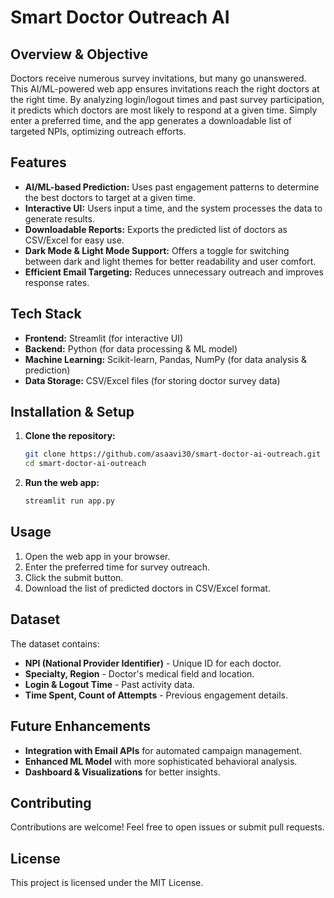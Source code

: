 # Smart Doctor Outreach AI

## Overview & Objective
Doctors receive numerous survey invitations, but many go unanswered. This AI/ML-powered web app ensures invitations reach the right doctors at the right time. By analyzing login/logout times and past survey participation, it predicts which doctors are most likely to respond at a given time. Simply enter a preferred time, and the app generates a downloadable list of targeted NPIs, optimizing outreach efforts.

## Features
- **AI/ML-based Prediction:** Uses past engagement patterns to determine the best doctors to target at a given time.
- **Interactive UI:** Users input a time, and the system processes the data to generate results.
- **Downloadable Reports:** Exports the predicted list of doctors as CSV/Excel for easy use.
- **Dark Mode & Light Mode Support:** Offers a toggle for switching between dark and light themes for better readability and user comfort.
- **Efficient Email Targeting:** Reduces unnecessary outreach and improves response rates.

## Tech Stack
- **Frontend:** Streamlit (for interactive UI)
- **Backend:** Python (for data processing & ML model)
- **Machine Learning:** Scikit-learn, Pandas, NumPy (for data analysis & prediction)
- **Data Storage:** CSV/Excel files (for storing doctor survey data)

## Installation & Setup
1. **Clone the repository:**  
   ```bash
   git clone https://github.com/asaavi30/smart-doctor-ai-outreach.git
   cd smart-doctor-ai-outreach
   ```

2. **Run the web app:**  
   ```bash
   streamlit run app.py
   ```

## Usage
1. Open the web app in your browser.
2. Enter the preferred time for survey outreach.
3. Click the submit button.
4. Download the list of predicted doctors in CSV/Excel format.

## Dataset
The dataset contains:
- **NPI (National Provider Identifier)** - Unique ID for each doctor.
- **Specialty, Region** - Doctor's medical field and location.
- **Login & Logout Time** - Past activity data.
- **Time Spent, Count of Attempts** - Previous engagement details.

## Future Enhancements
- **Integration with Email APIs** for automated campaign management.
- **Enhanced ML Model** with more sophisticated behavioral analysis.
- **Dashboard & Visualizations** for better insights.

## Contributing
Contributions are welcome! Feel free to open issues or submit pull requests.

## License
This project is licensed under the MIT License.

